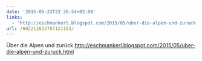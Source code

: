 ```yaml
---
date: '2015-05-23T22:36:54+02:00'
links:
  - 'http://eschmankerl.blogspot.com/2015/05/uber-die-alpen-und-zuruck.html'
url: /602211622787121153/
---
```

Über die Alpen und zurück http://eschmankerl.blogspot.com/2015/05/uber-die-alpen-und-zuruck.html
